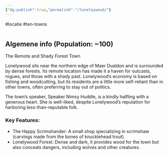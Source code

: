 ```yaml
---
{"dg-publish":true,"permalink":"/loneleywood/"}
---
```


#locatie #ten-towns 
```table-of-contents
```
## Algemene info (Population: ~100)

The Remote and Shady Forest Town

Lonelywood sits near the northern edge of Maer Dualdon and is surrounded by dense forests. Its remote location has made it a haven for outcasts, rogues, and those with a shady past. Lonelywood’s economy is based on fishing and woodcutting, but its residents are a little more self-reliant than in other towns, often preferring to stay out of politics.

The town’s speaker, Speaker Nimsy Huddle, is a kindly halfling with a generous heart. She is well-liked, despite Lonelywood’s reputation for harboring less-than-reputable folk.

### Key Features:

- The Happy Scrimshander: A small shop specializing in scrimshaw (carvings made from the bones of knucklehead trout).
- Lonelywood Forest: Dense and dark, it provides wood for the town but also conceals dangers, including wolves and other creatures.